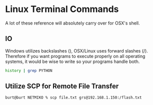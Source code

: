 # Linux Terminal Commands

A lot of these reference will absolutely carry over for OSX's shell.

## IO

Windows utilizes backslashes (\), OSX/Linux uses forward slashes (/). Therefore if you want programs to execute properly on all operating systems, it would be wise to write so your programs handle both.

```bash
history | grep PYTHON
```

## Utilize SCP for Remote File Transfer

```
burt@burt NETMIKO % scp file.txt grs@192.168.1.150:/flash.txt
```